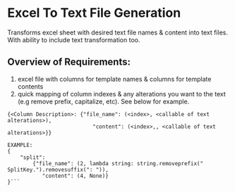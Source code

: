 # Excel To Text File Generation

Transforms excel sheet with desired text file names & content into text files. With ability to include text transformation too.


## Overview of Requirements:
1. excel file with columns for template names & columns for template contents
2. quick mapping of column indexes & any alterations you want to the text (e.g remove prefix, capitalize, etc). See below for example.

```
{<Column Description>: {"file_name": (<index>, <callable of text alterations>),
                           "content": (<index>,, <callable of text alterations>}}

EXAMPLE: 
{
    "split":
        {"file_name": (2, lambda string: string.removeprefix("    SplitKey.").removesuffix(": ")),
           "content": (4, None)}
}```
